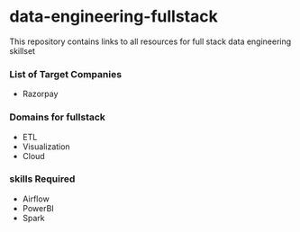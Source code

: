 # data-engineering-fullstack
This repository contains links to all resources for full stack data engineering skillset

<h3> List of Target Companies </h3>
<ul>
  <li> Razorpay </li>
</ul>

<h3> Domains for fullstack </h3>
<ul>
  <li> ETL </li>
  <li> Visualization </li>
  <li> Cloud </li>
</ul>

<h3> skills Required </h3>
<ul>
  <li> Airflow </li>
  <li> PowerBI </li>
  <li> Spark </li>
</ul>
